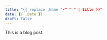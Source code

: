 ```yaml
---
title: "{{ replace .Name "-" " " | title }}"
date: {{ .Date }}
draft: false
---
```

This is a blog post.
